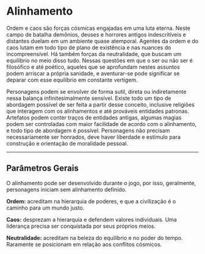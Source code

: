# Alinhamento

Ordem e caos são forças cósmicas engajadas em uma luta eterna. Neste campo de batalha demônios, deuses e horrores antigos indescritíveis e distantes duelam em um ambiente quase atemporal. Agentes da ordem e do caos lutam em todo tipo de plano de existência e nas nuances do incompreensível. Há também forças da neutralidade, que buscam um equilíbrio no meio disso tudo. Nessas questões em que o ser ou não ser é filosófico e até poético, aqueles que se aprofundam nestes assuntos podem arriscar a própria sanidade, e aventurar-se pode significar se deparar com esse equilíbrio em constante vertigem.

Personagens podem se envolver de forma sutil, direta ou indiretamente nessa balança infinitesimalmente sensível. Existe todo um tipo de abordagem possível de ser feita a partir desse conceito, inclusive religiões que interagem com os alinhamentos e até prováveis entidades patronas. Artefatos podem conter traços de entidades antigas, algumas magias podem ser controladas com maior facilidade de acordo com o alinhamento, e todo tipo de abordagem é possível. Personagens não precisam necessariamente ser honrados, deve haver liberdade e estímulo para construção e orientação de moralidade pessoal.

---

## Parâmetros Gerais

O alinhamento pode ser desenvolvido durante o jogo, por isso, geralmente, personagens iniciam sem alinhamento definido.

**Ordem:** acreditam na hierarquia de poderes, e que a civilização é o caminho para um mundo justo.

**Caos:** desprezam a hierarquia e defendem valores individuais. Uma liderança precisa ser conquistada por seus próprios meios.

**Neutralidade:** acreditam na beleza do equilíbrio e no poder do tempo. Raramente se posicionam em relação aos conflitos cósmicos.
